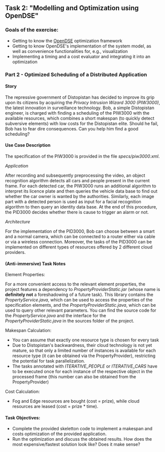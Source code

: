 


## Task 2: "Modelling and Optimization using OpenDSE"

### Goals of the exercise:

* Getting to know the [OpenDSE](https://github.com/FedorSmirnov89/opendse) optimization framework
* Getting to know OpenDSE's implementation of the system model, as well as convenience functionalities for, e.g., visualization
* Implementing a timing and a cost evaluator and integrating it into an optimization

### Part 2 - Optimized Scheduling of a Distributed  Application

#### Story

The repressive government of Distopistan has decided to improve its grip upon its citizens by acquiring the _Privacy Intrusion Wizard 3000 (PIW3000)_, the latest innovation in surveillance technology. Bob, a simple Distopistan engineer, is charged with finding a scheduling of the PIW3000 with the available resources, which combines a short makespan (to quickly detect subversive elements) with low costs for the Distopistan elite. Should he fail, Bob has to fear dire consequences. Can you help him find a good scheduling?

#### Use Case Description

The specification of the PIW3000 is provided in the file _specs/piw3000.xml_.

*Application*

After recording and subsequently preprocessing the video, an object recognition algorithm detects all cars and people present in the current frame. For each detected car, the PIW3000 runs an additional algorithm to interpret its licence plate and then queries the vehicle data base to find out whether the car owner is wanted by the authorities. Similarly, each image part with a detected person is used as input for a facial recognition algorithm to then query an identity data base. At the end of this procedure, the PID3000 decides whether there is cause to trigger an alarm or not. 

*Architecture*

For the implementation of the PID3000, Bob can choose between a smart and a normal camera, which can be connected to a router either via cable or via a wireless connection. Moreover, the tasks of the PID3000 can be implemented on different types of resources offered by 2 different cloud providers.

#### (Anti-immersive) Task Notes

Element Properties:

For a more convenient access to the relevant element properties, the project features a dependency to _PropertyProviderStatic.jar_ (whose name is **definitely not** a foreshadowing of a future task). This library contains the _PropertyService.java_, which can be used to access the properties of the specification elements, and the _PropertyProviderStatic.java_, which can be used to query other relevant parameters. You can find the source code for the _PropertyService.java_ and the interface for the _PropertyProviderStatic.java_ in the sources folder of the project.


Makespan Calculation:

- You can assume that exactly one resource type is chosen for every task
- Due to Distopistan's backwardness, their cloud technology is not yet mature, so that only a limited number of instances is available for each resource type (it can be obtained via the PropertyProvider), restricting the potential for task parallelization.
- The tasks annotated with _ITERATIVE\_PEOPLE_ or _ITERATIVE\_CARS_ have to be executed once for each instance of the respective object in the processed frame (this number can also be obtained from the PropertyProvider)

Cost Calculation:

- Fog and Edge resources are bought (cost = prize), while cloud resources are leased (cost = prize * time).

#### Task Objectives:

- Complete the provided skeletton code to implement a makespan and costs optimization of the provided application.
- Run the optimization and discuss the obtained results. How does the most expensive/fastest solution look like? Does it make sense? 




